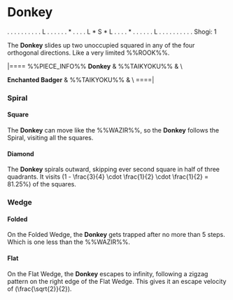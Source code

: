 # Donkey

<div class = "movement">
. . . . . . .
. . . L . . .
. . . * . . .
. L * S * L .
. . . * . . .
. . . L . . .
. . . . . . .
Shogi: 1
</div>

The **Donkey** slides up two unoccupied squared in any of the four
orthogonal directions. Like a very limited %%ROOK%%.

|====
%%PIECE_INFO%%
  **Donkey**
& %%TAIKYOKU%%
& \\

  **Enchanted Badger**
& %%TAIKYOKU%%
& \\
====|

### Spiral

#### Square

The **Donkey** can move like the %%WAZIR%%, so the **Donkey** follows
the Spiral, visiting all the squares.

#### Diamond

The **Donkey** spirals outward, skipping ever second square in half
of three quadrants. It visits
\(1 - \frac{3}{4} \cdot \frac{1}{2} \cdot \frac{1}{2} = 81.25\%\)
of the squares.

### Wedge

#### Folded

On the Folded Wedge, the **Donkey** gets trapped after no more than 5 steps.
Which is one less than the %%WAZIR%%.

#### Flat

On the Flat Wedge, the **Donkey** escapes to infinity, following a zigzag
pattern on the right edge of the Flat Wedge. This gives it an 
escape velocity of \(\frac{\sqrt{2}}{2}\).



